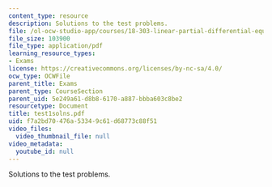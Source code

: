 ```yaml
---
content_type: resource
description: Solutions to the test problems.
file: /ol-ocw-studio-app/courses/18-303-linear-partial-differential-equations-fall-2006/f7a2bd70476a53349c61d68773c88f51_test1solns.pdf
file_size: 103900
file_type: application/pdf
learning_resource_types:
- Exams
license: https://creativecommons.org/licenses/by-nc-sa/4.0/
ocw_type: OCWFile
parent_title: Exams
parent_type: CourseSection
parent_uid: 5e249a61-d8b8-6170-a887-bbba603c8be2
resourcetype: Document
title: test1solns.pdf
uid: f7a2bd70-476a-5334-9c61-d68773c88f51
video_files:
  video_thumbnail_file: null
video_metadata:
  youtube_id: null
---
```

Solutions to the test problems.